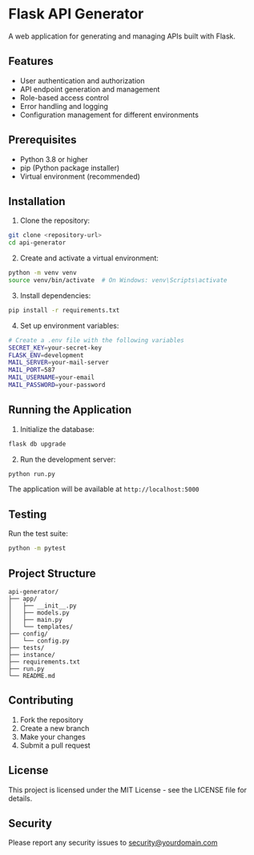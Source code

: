 # Flask API Generator

A web application for generating and managing APIs built with Flask.

## Features

- User authentication and authorization
- API endpoint generation and management
- Role-based access control
- Error handling and logging
- Configuration management for different environments

## Prerequisites

- Python 3.8 or higher
- pip (Python package installer)
- Virtual environment (recommended)

## Installation

1. Clone the repository:
```bash
git clone <repository-url>
cd api-generator
```

2. Create and activate a virtual environment:
```bash
python -m venv venv
source venv/bin/activate  # On Windows: venv\Scripts\activate
```

3. Install dependencies:
```bash
pip install -r requirements.txt
```

4. Set up environment variables:
```bash
# Create a .env file with the following variables
SECRET_KEY=your-secret-key
FLASK_ENV=development
MAIL_SERVER=your-mail-server
MAIL_PORT=587
MAIL_USERNAME=your-email
MAIL_PASSWORD=your-password
```

## Running the Application

1. Initialize the database:
```bash
flask db upgrade
```

2. Run the development server:
```bash
python run.py
```

The application will be available at `http://localhost:5000`

## Testing

Run the test suite:
```bash
python -m pytest
```

## Project Structure

```
api-generator/
├── app/
│   ├── __init__.py
│   ├── models.py
│   ├── main.py
│   └── templates/
├── config/
│   └── config.py
├── tests/
├── instance/
├── requirements.txt
├── run.py
└── README.md
```

## Contributing

1. Fork the repository
2. Create a new branch
3. Make your changes
4. Submit a pull request

## License

This project is licensed under the MIT License - see the LICENSE file for details.

## Security

Please report any security issues to security@yourdomain.com 